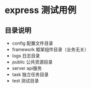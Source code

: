 # express 测试用例

## 目录说明

- config 配置文件目录
- framework 框架组件目录（业务无关）
- logs 日志目录
- public 公共资源目录
- server api服务
- task 独立任务目录
- test 测试目录